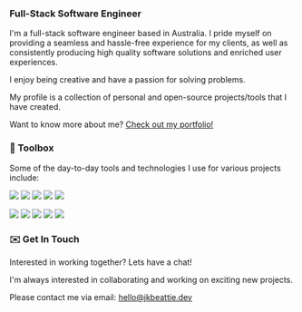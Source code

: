 ### Full-Stack Software Engineer 

I'm a full-stack software engineer based in Australia. I pride myself on providing a seamless and hassle-free experience for my clients, as well as consistently producing high quality software solutions and enriched user experiences.

I enjoy being creative and have a passion for solving problems.

My profile is a collection of personal and open-source projects/tools that I have created.

Want to know more about me? [Check out my portfolio!](https://jkbeattie.dev)


### 🔧  Toolbox
Some of the day-to-day tools and technologies I use for various projects include:

![](https://img.shields.io/badge/Code-Python-141321?style=flat&logo=python&logoColor=white&labelColor=0093F5)
![](https://img.shields.io/badge/Code-CSharp-141321?style=flat&logo=csharp&logoColor=white&labelColor=0093F5)
![](https://img.shields.io/badge/Code-React-141321?style=flat&logo=react&logoColor=white&labelColor=0093F5)
![](https://img.shields.io/badge/Code-JavaScript-141321?style=flat&logo=javascript&logoColor=white&labelColor=0093F5)
![](https://img.shields.io/badge/Code-Sass-141321?style=flat&logo=sass&logoColor=white&labelColor=0093F5)

![](https://img.shields.io/badge/Tools-Docker-141321?style=flat&logo=docker&logoColor=white&labelColor=0093F5)
![](https://img.shields.io/badge/Tools-Postman-141321?style=flat&logo=postman&logoColor=white&labelColor=0093F5)
![](https://img.shields.io/badge/Tools-Git-141321?style=flat&logo=git&logoColor=white&labelColor=0093F5)
![](https://img.shields.io/badge/Tools-AWS-141321?style=flat&logo=amazonaws&logoColor=white&labelColor=0093F5)
![](https://img.shields.io/badge/Tools-GCP-141321?style=flat&logo=googlecloud&logoColor=white&labelColor=0093F5)

### ✉️  Get In Touch
Interested in working together? Lets have a chat!

I'm always interested in collaborating and working on exciting new projects.

Please contact me via email: hello@jkbeattie.dev










